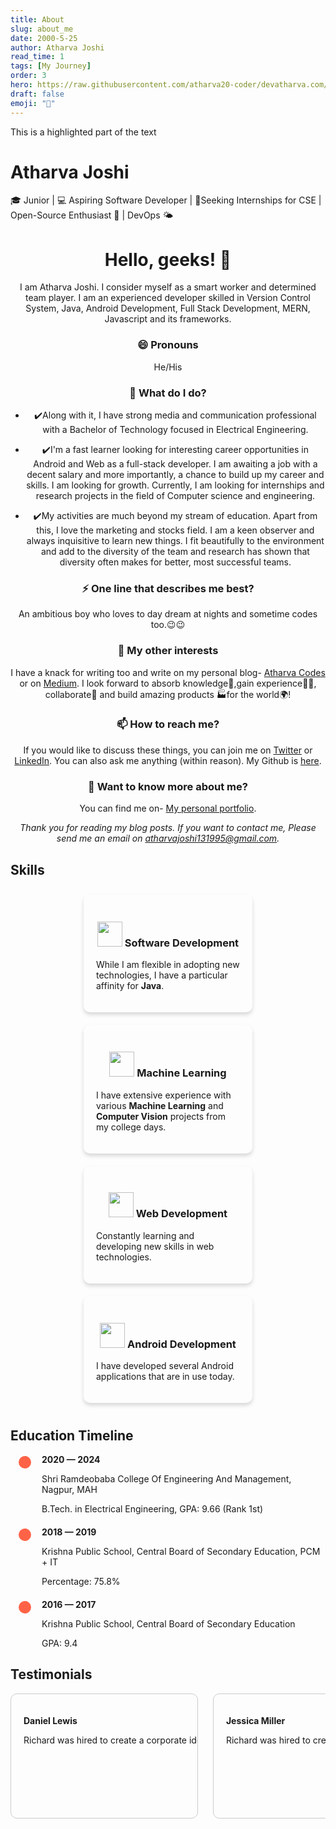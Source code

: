```yaml
---
title: About
slug: about_me
date: 2000-5-25
author: Atharva Joshi
read_time: 1
tags: [My Journey]
order: 3
hero: https://raw.githubusercontent.com/atharva20-coder/devatharva.com/master/src/images/bk.png
draft: false
emoji: "🙂"
---
```


 <style>
        .highlight-green {
            background: url(//s2.svgbox.net/pen-brushes.svg?ic=brush-1&color=39ff1466); /* Neon green with 40% transparency */
            margin: -2px -6px;
            padding: 2px 6px;
        }
    </style>

<div>
    This is a <span class="highlight-green">
        highlighted part
    </span> of the text
</div>

# Atharva Joshi

🎓 Junior | 💻 Aspiring Software Developer | 📲Seeking Internships for CSE | Open-Source Enthusiast 💜 | DevOps 🌤️

<div align="center">
  
# Hello, geeks! 👋

I am Atharva Joshi. I consider myself as a smart worker and determined team player. I am an experienced developer skilled in Version Control System, Java, Android Development, Full Stack Development, MERN, Javascript and its frameworks.

### 😄 Pronouns

He/His

### 🌱 What do I do?

- ✔️Along with it, I have strong media and communication professional with a Bachelor of Technology focused in Electrical Engineering.

- ✔️I'm a fast learner looking for interesting career opportunities in Android and Web as a full-stack developer. I am awaiting a job with a decent salary and more importantly, a chance to build up my career and skills. I am looking for growth. Currently, I am looking for internships and research projects in the field of Computer science and engineering.

- ✔️My activities are much beyond my stream of education. Apart from this, I love the marketing and stocks field. I am a keen observer and always inquisitive to learn new things. I fit beautifully to the environment and add to the diversity of the team and research has shown that diversity often makes for better, most successful teams.

### ⚡ One line that describes me best?

An ambitious boy who loves to day dream at nights and sometime codes too.😉😉

### 👯 My other interests

I have a knack for writing too and write on my personal blog- [Atharva Codes](https://atharva-codes.netlify.app/) or on [Medium](https://medium.com/@atharva2520).
I look forward to absorb knowledge🧠,gain experience👨‍🏭, collaborate🤝 and build amazing products 🏭for the world🌍!

### 📫 How to reach me?

If you would like to discuss these things, you can join me on [Twitter](https://twitter.com/ceo_joshi) or [LinkedIn](https://www.linkedin.com/in/atharva-joshi-2520/). You can also ask me anything (within reason). My Github is [here](https://github.com/atharva20-coder).

### 💬 Want to know more about me?

You can find me on- [My personal portfolio](https://www.devatharva.com/).

<!--
**atharva20-coder/atharva20-coder** is a ✨ _special_ ✨ repository because its `README.md` (this file) appears on your GitHub profile.

Here are some ideas to get you started:

- 🔭 I’m currently working on ...
- 🌱 I’m currently learning ...
- 👯 I’m looking to collaborate on ...
- 🤔 I’m looking for help with ...
- 💬 Ask me about ...
- 📫 How to reach me: ...
- 😄 Pronouns: ...
- ⚡ Fun fact: ...
-->

_Thank you for reading my blog posts. If you want to contact me, Please send me an email on atharvajoshi131995@gmail.com._

</div>

## Skills

<div style="display: flex; flex-wrap: wrap; justify-content: space-around; align-items: stretch;">
    <div style="margin: 10px; padding: 20px; width: calc(50% - 22px); border-radius: 10px; box-shadow: 0 4px 6px rgba(0, 0, 0, 0.15);">
        <h3 style="text-align: center;"><img src="https://example.com/camera_icon_url" style="width: 40px;"> Software Development</h3>
        <p>While I am flexible in adopting new technologies, I have a particular affinity for <strong>Java</strong>.</p>
    </div>
    <div style="margin: 10px; padding: 20px; width: calc(50% - 22px); border-radius: 10px; box-shadow: 0 4px 6px rgba(0, 0, 0, 0.15);">
        <h3 style="text-align: center;"><img src="https://example.com/design_icon_url" style="width: 40px;"> Machine Learning</h3>
        <p>I have extensive experience with various <strong>Machine Learning</strong> and <strong>Computer Vision</strong> projects from my college days.</p>
    </div>
    <div style="margin: 10px; padding: 20px; width: calc(50% - 22px); border-radius: 10px; box-shadow: 0 4px 6px rgba(0, 0, 0, 0.15);">
        <h3 style="text-align: center;"><img src="https://example.com/web_dev_icon_url" style="width: 40px;"> Web Development</h3>
        <p>Constantly learning and developing new skills in web technologies.</p>
    </div>
    <div style="margin: 10px; padding: 20px; width: calc(50% - 22px); border-radius: 10px; box-shadow: 0 4px 6px rgba(0, 0, 0, 0.15);">
        <h3 style="text-align: center;"><img src="https://example.com/mobile_app_icon_url" style="width: 40px;"> Android Development</h3>
        <p>I have developed several Android applications that are in use today.</p>
    </div>
</div>

## Education Timeline

<div style="position: relative; margin-left: 20px;">
    <div style="margin-bottom: 20px;">
        <div style="width: 20px; height: 20px; background-color: #FF6347; border-radius: 50%; position: absolute; left: -10px; border: 3px solid #FFFFFF;"></div>
        <div style="margin-left: 30px;">
            <strong>2020 — 2024</strong>
            <p>Shri Ramdeobaba College Of Engineering And Management, Nagpur, MAH</p>
            <p>B.Tech. in Electrical Engineering, GPA: 9.66 (Rank 1st)</p>
        </div>
    </div>
    <div style="margin-bottom: 20px;">
        <div style="width: 20px; height: 20px; background-color: #FF6347; border-radius: 50%; position: absolute; left: -10px; border: 3px solid #FFFFFF;"></div>
        <div style="margin-left: 30px;">
            <strong>2018 — 2019</strong>
            <p>Krishna Public School, Central Board of Secondary Education, PCM + IT</p>
            <p>Percentage: 75.8%</p>
        </div>
    </div>
    <div style="margin-bottom: 20px;">
        <div style="width: 20px; height: 20px; background-color: #FF6347; border-radius: 50%; position:absolute; left: -10px; border: 3px solid #FFFFFF;"></div>
        <div style="margin-left: 30px;">
            <strong>2016 — 2017</strong>
            <p>Krishna Public School, Central Board of Secondary Education</p>
            <p>GPA: 9.4</p>
        </div>
    </div>
</div>

<style>
    /* Hide the default scrollbar */
    ::-webkit-scrollbar {
        display: none;
    }
    
    /* Style for the container */
    .testimonial-container {
        width: 100%;
        overflow-x: auto;
        white-space: nowrap;
        padding-bottom: 20px; /* Add some padding to prevent content from sticking to the bottom */
    }
    
    /* Style for the individual testimonial cards */
    .testimonial-card {
        display: inline-block;
        margin-right: 20px;
        width: 300px; /* Fixed width for the card */
        height: 200px; /* Fixed height for the card */
        overflow-y: auto; /* Enable vertical scrolling */
        border: 1px solid #ccc;
        border-radius: 10px;
        padding: 20px;
        box-sizing: border-box; /* Ensure padding is included in the width */
    }
</style>

## Testimonials

<div class="testimonial-container">
    <div class="testimonial-card">
        <p><strong>Daniel Lewis</strong></p>
        <p>Richard was hired to create a corporate identity. We were very pleased with the work done. She has a lot of experience and is very concerned about the needs of the client. Lorem ipsum dolor sit amet, consectetur adipiscing elit, sed do eiusmod tempor incididunt ut labore et dolore magna aliqua.</p>
    </div>
    <div class="testimonial-card">
        <p><strong>Jessica Miller</strong></p>
        <p>Richard was hired to create a corporate identity. We were very pleased with the work done. She has a lot of experience and is very concerned about the needs of the client. Lorem ipsum dolor sit amet, consectetur adipiscing elit, sed do eiusmod tempor incididunt ut labore et dolore magna aliqua.</p>
    </div>
</div>
